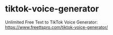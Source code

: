 # tiktok-voice-generator
Unlimited Free Text to TikTok Voice Generator: https://www.freettspro.com/tiktok-voice-generator/

